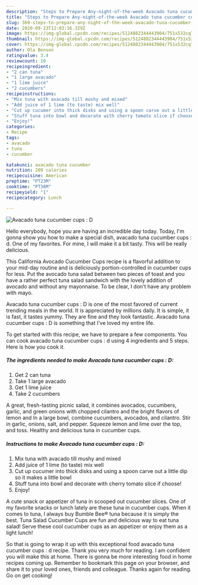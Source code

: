 ```yaml
---
description: "Steps to Prepare Any-night-of-the-week Avacado tuna cucumber cups : D"
title: "Steps to Prepare Any-night-of-the-week Avacado tuna cucumber cups : D"
slug: 369-steps-to-prepare-any-night-of-the-week-avacado-tuna-cucumber-cups-d
date: 2020-09-23T12:03:16.329Z
image: https://img-global.cpcdn.com/recipes/5124882344443904/751x532cq70/avacado-tuna-cucumber-cups-d-recipe-main-photo.jpg
thumbnail: https://img-global.cpcdn.com/recipes/5124882344443904/751x532cq70/avacado-tuna-cucumber-cups-d-recipe-main-photo.jpg
cover: https://img-global.cpcdn.com/recipes/5124882344443904/751x532cq70/avacado-tuna-cucumber-cups-d-recipe-main-photo.jpg
author: Ola Benson
ratingvalue: 3.4
reviewcount: 10
recipeingredient:
- "2 can tuna"
- "1 large avacado"
- "1 lime juice"
- "2 cucumbers"
recipeinstructions:
- "Mix tuna with avacado till mushy and mixed"
- "Add juice of 1 lime (to taste) mix well"
- "Cut up cucumer into thick disks and using a spoon carve out a little dip so it makes a little bowl"
- "Stuff tuna into bowl and decorate with cherry tomato slice if choose!"
- "Enjoy!"
categories:
- Recipe
tags:
- avacado
- tuna
- cucumber

katakunci: avacado tuna cucumber 
nutrition: 209 calories
recipecuisine: American
preptime: "PT23M"
cooktime: "PT38M"
recipeyield: "1"
recipecategory: Lunch

---
```



![Avacado tuna cucumber cups : D](https://img-global.cpcdn.com/recipes/5124882344443904/751x532cq70/avacado-tuna-cucumber-cups-d-recipe-main-photo.jpg)

Hello everybody, hope you are having an incredible day today. Today, I'm gonna show you how to make a special dish, avacado tuna cucumber cups : d. One of my favorites. For mine, I will make it a bit tasty. This will be really delicious.

This California Avocado Cucumber Cups recipe is a flavorful addition to your mid-day routine and is deliciously portion-controlled in cucumber cups for less. Put the avocado tuna salad between two pieces of toast and you have a rather perfect tuna salad sandwich with the lovely addition of avocado and without any mayonnaise. To be clear, I don&#39;t have any problem with mayo.

Avacado tuna cucumber cups : D is one of the most favored of current trending meals in the world. It is appreciated by millions daily. It is simple, it is fast, it tastes yummy. They are fine and they look fantastic. Avacado tuna cucumber cups : D is something that I've loved my entire life.


To get started with this recipe, we have to prepare a few components. You can cook avacado tuna cucumber cups : d using 4 ingredients and 5 steps. Here is how you cook it.

##### The ingredients needed to make Avacado tuna cucumber cups : D:

1. Get 2 can tuna
1. Take 1 large avacado
1. Get 1 lime juice
1. Take 2 cucumbers


A great, fresh-tasting picnic salad, it combines avocados, cucumbers, garlic, and green onions with chopped cilantro and the bright flavors of lemon and In a large bowl, combine cucumbers, avocados, and cilantro. Stir in garlic, onions, salt, and pepper. Squeeze lemon and lime over the top, and toss. Healthy and delicious tuna in cucumber cups. 

##### Instructions to make Avacado tuna cucumber cups : D:

1. Mix tuna with avacado till mushy and mixed
1. Add juice of 1 lime (to taste) mix well
1. Cut up cucumer into thick disks and using a spoon carve out a little dip so it makes a little bowl
1. Stuff tuna into bowl and decorate with cherry tomato slice if choose!
1. Enjoy!


A cute snack or appetizer of tuna in scooped out cucumber slices. One of my favorite snacks or lunch lately are these tuna in cucumber cups. When it comes to tuna, I always buy Bumble Bee® tuna because it is simply the best. Tuna Salad Cucumber Cups are fun and delicious way to eat tuna salad! Serve these cool cucumber cups as an appetizer or enjoy them as a light lunch! 

So that is going to wrap it up with this exceptional food avacado tuna cucumber cups : d recipe. Thank you very much for reading. I am confident you will make this at home. There is gonna be more interesting food in home recipes coming up. Remember to bookmark this page on your browser, and share it to your loved ones, friends and colleague. Thanks again for reading. Go on get cooking!
